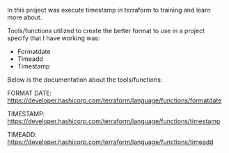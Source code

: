 In this project was execute timestamp in terraform to training and learn more about. 

Tools/functions utilized to create the better format to use in a project specify that I have working was:

- Formatdate
- Timeadd
- Timestamp

Below is the documentation about the tools/functions:

FORMAT DATE:
https://developer.hashicorp.com/terraform/language/functions/formatdate

TIMESTAMP:
https://developer.hashicorp.com/terraform/language/functions/timestamp

TIMEADD:
https://developer.hashicorp.com/terraform/language/functions/timeadd
